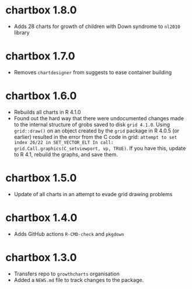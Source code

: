 # chartbox 1.8.0

* Adds 28 charts for growth of children with Down syndrome to `nl2010` library

# chartbox 1.7.0

* Removes `chartdesigner` from suggests to ease container building

# chartbox 1.6.0

* Rebuilds all charts in R 4.1.0
* Found out the hard way that there were undocumented changes made to the internal structure of grobs saved to disk `grid 4.1.0`. Using `grid::draw()` on an object created by the `grid` package in R 4.0.5 (or earlier) resulted in the error from the C code in grid: `attempt to set index 26/22 in SET_VECTOR_ELT In call: grid.Call.graphics(C_setviewport, vp, TRUE)`. If you have this, update to R 4.1, rebuild the graphs, and save them.

# chartbox 1.5.0

* Update of all charts in an attempt to evade grid drawing problems

# chartbox 1.4.0

* Adds GitHub actions `R-CMD-check` and `pkgdown`

# chartbox 1.3.0

* Transfers repo to `growthcharts` organisation
* Added a `NEWS.md` file to track changes to the package.
